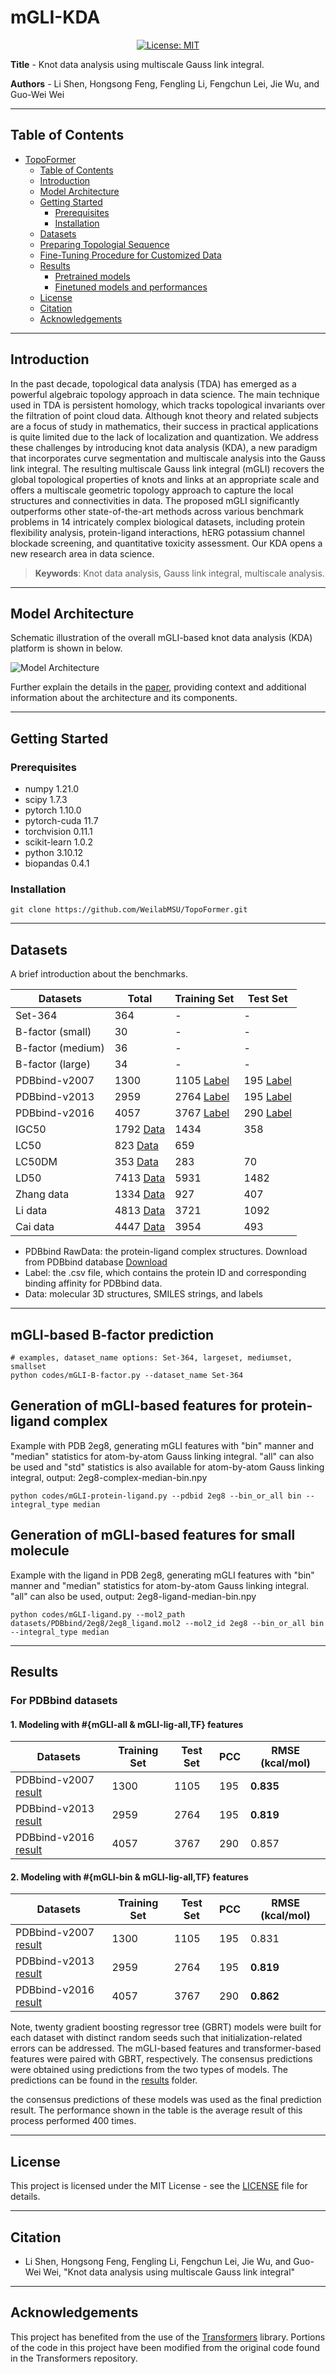 # mGLI-KDA

<div align='center'>
 
<!-- [![preprint](https://img.shields.io/static/v1?label=arXiv&message=2310.12508&color=B31B1B)](https://www.google.com/) -->
[![License: MIT](https://img.shields.io/badge/License-MIT-yellow.svg)](https://opensource.org/licenses/MIT)

</div>

**Title** - Knot data analysis using multiscale Gauss link integral.

**Authors** - Li Shen, Hongsong Feng, Fengling Li, Fengchun Lei, Jie Wu, and Guo-Wei Wei

---

## Table of Contents

- [TopoFormer](#topoformer)
  - [Table of Contents](#table-of-contents)
  - [Introduction](#introduction)
  - [Model Architecture](#model-architecture)
  - [Getting Started](#getting-started)
    - [Prerequisites](#prerequisites)
    - [Installation](#installation)
  - [Datasets](#datasets)
  - [Preparing Topologial Sequence](#preparing-topologial-sequence)
  - [Fine-Tuning Procedure for Customized Data](#fine-tuning-procedure-for-customized-data)
  - [Results](#results)
      - [Pretrained models](#pretrained-models)
      - [Finetuned models and performances](#finetuned-models-and-performances)
  - [License](#license)
  - [Citation](#citation)
  - [Acknowledgements](#acknowledgements)

---

## Introduction

In the past decade, topological data analysis (TDA) has emerged as a powerful algebraic topology approach in data science. The main technique used in TDA is persistent homology, which tracks topological invariants over the filtration of point cloud data. Although knot theory and related subjects are a focus of study in mathematics, their success in practical applications is quite limited due to the lack of localization and quantization. We address these challenges by introducing knot data analysis (KDA), a new paradigm that incorporates curve segmentation and multiscale analysis into the Gauss link integral.  The resulting multiscale Gauss link integral (mGLI) recovers the global topological properties of knots and links at an appropriate scale and offers a multiscale geometric topology approach to capture the local structures and connectivities in data. The proposed mGLI significantly outperforms other state-of-the-art methods across various benchmark problems in 14  intricately complex biological datasets, including protein flexibility analysis, protein-ligand interactions, hERG potassium channel blockade screening, and quantitative toxicity assessment. Our KDA opens a new research area in data science.

> **Keywords**: Knot data analysis, Gauss link integral, multiscale analysis.

---

## Model Architecture

Schematic illustration of the overall mGLI-based knot data analysis (KDA) platform is shown in below.

![Model Architecture](concepts.png)

Further explain the details in the [paper](https://github.com/WeilabMSU/mGLI-KDA), providing context and additional information about the architecture and its components.

---

## Getting Started

### Prerequisites

- numpy                     1.21.0
- scipy                     1.7.3
- pytorch                   1.10.0 
- pytorch-cuda              11.7
- torchvision               0.11.1
- scikit-learn              1.0.2
- python                    3.10.12
- biopandas                 0.4.1

### Installation

```
git clone https://github.com/WeilabMSU/TopoFormer.git
```

---

## Datasets

A brief introduction about the benchmarks.

| Datasets                |Total    | Training Set                 | Test Set                                             |
|-|-----------------------------|------------------------------|------------------------------                        |
| Set-364 | 364       |   -    |      -                                                            |
| B-factor (small) | 30       |   -    |      -                                                            |
| B-factor (medium) | 36       |   -    |      -                                                            |
| B-factor (large) | 34       |   -    |      -                                                            |
| PDBbind-v2007       |1300 |1105  [Label](https://weilab.math.msu.edu/Downloads/mGLI-KDA/PDBbind.zip)                        | 195 [Label](https://weilab.math.msu.edu/Downloads/mGLI-KDA/PDBbind.zip)                         |
| PDBbind-v2013       |2959|2764  [Label](https://weilab.math.msu.edu/Downloads/mGLI-KDA/PDBbind.zip)                        | 195 [Label](https://weilab.math.msu.edu/Downloads/mGLI-KDA/PDBbind.zip)                         |
| PDBbind-v2016       |4057|3767  [Label](https://weilab.math.msu.edu/Downloads/mGLI-KDA/PDBbind.zip)                        | 290 [Label](https://weilab.math.msu.edu/Downloads/mGLI-KDA/PDBbind.zip)                         |
| IGC50       |1792 [Data](https://weilab.math.msu.edu/Downloads/toxicity_data.zip)|1434                          | 358 |
| LC50       |823 [Data](https://weilab.math.msu.edu/Downloads/toxicity_data.zip)|659 
| LC50DM       |353 [Data](https://weilab.math.msu.edu/Downloads/mGLI-KDA/toxicity_data.zip)|283                          | 70 
| LD50       |7413 [Data](https://weilab.math.msu.edu/Downloads/mGLI-KDA/toxicity_data.zip)                        |5931  | 1482 
| Zhang data       |1334 [Data](https://weilab.math.msu.edu/Downloads/mGLI-KDA/hERG-data.zip)|927                          | 407 
| Li data       |4813 [Data](https://weilab.math.msu.edu/Downloads/mGLI-KDA/hERG-data.zip)|3721                          | 1092 
| Cai data       |4447 [Data](https://weilab.math.msu.edu/Downloads/mGLI-KDA/hERG-data.zip)|3954                          | 493 



- PDBbind RawData: the protein-ligand complex structures. Download from PDBbind database [Download](http://www.pdbbind.org.cn/)
- Label: the .csv file, which contains the protein ID and corresponding binding affinity for PDBbind data.
- Data: molecular 3D structures, SMILES strings, and labels
---
## mGLI-based B-factor prediction

```shell
# examples, dataset_name options: Set-364, largeset, mediumset, smallset
python codes/mGLI-B-factor.py --dataset_name Set-364 
```


## Generation of mGLI-based features for protein-ligand complex
Example with PDB 2eg8, generating mGLI features with "bin" manner and "median" statistics for atom-by-atom Gauss linking integral.
"all" can also be used and "std" statistics is also available for atom-by-atom Gauss linking integral, output: 2eg8-complex-median-bin.npy
```shell
python codes/mGLI-protein-ligand.py --pdbid 2eg8 --bin_or_all bin --integral_type median
```

## Generation of mGLI-based features for small molecule
Example with the ligand in PDB 2eg8, generating mGLI features with "bin" manner and "median" statistics for atom-by-atom Gauss linking integral.
"all" can also be used,  output: 2eg8-ligand-median-bin.npy
```shell
python codes/mGLI-ligand.py --mol2_path datasets/PDBbind/2eg8/2eg8_ligand.mol2 --mol2_id 2eg8 --bin_or_all bin --integral_type median

```

---

## Results

### For PDBbind datasets

#### 1. Modeling with \#{mGLI-all & mGLI-lig-all,TF} features
|Datasets                                        | Training Set                  | Test Set| PCC | RMSE (kcal/mol) |
|-------------------------------------------------|-------------                  |---------|-    |-                |
| PDBbind-v2007 [result](./Results)      |1300 |1105  | 195 |**0.835** |1.888|
| PDBbind-v2013 [result](./Results)      |2959|2764  | 195 |**0.819** |1.930|
| PDBbind-v2016 [result](./Results)      |4057|3767  | 290 |0.857 |1.673|

#### 2. Modeling with \#{mGLI-bin & mGLI-lig-all,TF} features
|Datasets                                        | Training Set                  | Test Set| PCC | RMSE (kcal/mol) |
|-------------------------------------------------|-------------                  |---------|-    |-                |
| PDBbind-v2007 [result](./Results)      |1300 |1105  | 195 |0.831 |1.932|
| PDBbind-v2013 [result](./Results)      |2959|2764  | 195 |**0.819** | 1.948|
| PDBbind-v2016 [result](./Results)      |4057|3767  | 290 |**0.862** |1.671|


Note, twenty gradient boosting regressor tree (GBRT) models were built for each dataset with distinct random seeds such that initialization-related errors can be addressed. The mGLI-based features and transformer-based features were paired with GBRT, respectively. The consensus predictions were obtained using predictions from the two types of models. The predictions can be found in the [results](./Results) folder. 



 the consensus predictions of these models was used as the final prediction result. The performance shown in the table is the average result of this process performed 400 times.

---

## License

This project is licensed under the MIT License - see the [LICENSE](LICENSE) file for details.

---

## Citation

- Li Shen, Hongsong Feng, Fengling Li, Fengchun Lei, Jie Wu, and Guo-Wei Wei, "Knot data analysis using multiscale Gauss link integral"

---

## Acknowledgements

This project has benefited from the use of the [Transformers](https://github.com/huggingface/transformers) library. Portions of the code in this project have been modified from the original code found in the Transformers repository.
